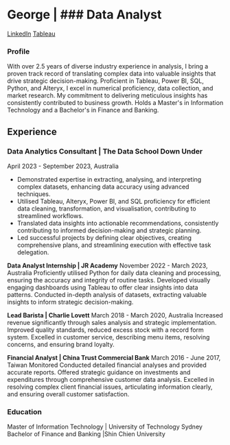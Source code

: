 # George | ### Data Analyst
[LinkedIn](https://www.linkedin.com/in/georgelee322/) [Tableau](https://public.tableau.com/app/profile/george.lee0322/vizzes)

### Profile
With over 2.5 years of diverse industry experience in analysis, I bring a proven track record of translating complex data into valuable insights that drive strategic decision-making. Proficient in Tableau, Power BI, SQL, Python, and Alteryx, I excel in numerical proficiency, data collection, and market research. My commitment to delivering meticulous insights has consistently contributed to business growth. Holds a Master's in Information Technology and a Bachelor's in Finance and Banking.

## Experience
### **Data Analytics Consultant | The Data School Down Under**
April 2023 -  September 2023, Australia
- Demonstrated expertise in extracting, analysing, and interpreting complex datasets, enhancing data accuracy using advanced techniques.
- Utilised Tableau, Alteryx, Power BI, and SQL proficiency for efficient data cleaning, transformation, and visualisation, contributing to streamlined workflows.
- Translated data insights into actionable recommendations, consistently contributing to informed decision-making and strategic planning.
- Led successful projects by defining clear objectives, creating comprehensive plans, and streamlining execution with effective task delegation.

**Data Analyst Internship | JR Academy**
November 2022 - March 2023, Australia
Proficiently utilised Python for daily data cleaning and processing, ensuring the accuracy and integrity of routine tasks.
Developed visually engaging dashboards using Tableau to offer clear insights into data patterns.
Conducted in-depth analysis of datasets, extracting valuable insights to inform strategic decision-making.

**Lead Barista | Charlie Lovett** 
March 2018 - March 2020, Australia
Increased revenue significantly through sales analysis and strategic implementation.
Improved quality standards, reduced excess stock with a record form system.
Excelled in customer service, describing menu items, resolving concerns, and ensuring brand loyalty.

**Financial Analyst | China Trust Commercial Bank**
March 2016 - June 2017, Taiwan
Monitored Conducted detailed financial analyses and provided accurate reports.
Offered strategic guidance on investments and expenditures through comprehensive customer data analysis.
Excelled in resolving complex client financial issues, articulating information clearly, and ensuring overall customer satisfaction.



### Education
Master of Information Technology | University of Technology Sydney
Bachelor of Finance and Banking |Shin Chien University
